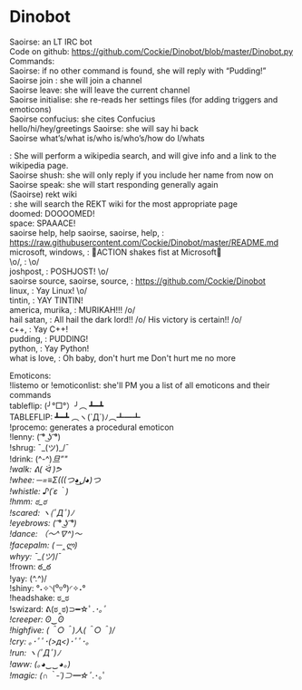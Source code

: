 # Dinobot
Saoirse: an LT IRC bot  
Code on github: https://github.com/Cockie/Dinobot/blob/master/Dinobot.py  
Commands:  
Saoirse: if no other command is found, she will reply with “Pudding!”  
Saoirse join <channel>: she will join a channel  
Saoirse leave: she will leave the current channel  
Saoirse initialise: she re-reads her settings files (for adding triggers and emoticons)  
Saoirse confucius: she cites Confucius  
hello/hi/hey/greetings Saoirse: she will say hi back  
Saoirse what’s/what is/who is/who’s/how do I/whats <search term>: She will perform a wikipedia search, and will give info and a link to the wikipedia page.  
Saoirse shush: she will only reply if you include her name from now on  
Saoirse speak: she will start responding generally again  
(Saoirse) rekt wiki <search terms>: she will search the REKT wiki for the most appropriate page  
doomed: DOOOOMED!  
space: SPAAACE!  
saoirse help, help saoirse, saoirse, help, : https://raw.githubusercontent.com/Cockie/Dinobot/master/README.md  
microsoft, windows, : ACTION shakes fist at Microsoft  
\o/, : \o/  
joshpost, : POSHJOST! \o/  
saoirse source, saoirse, source, : https://github.com/Cockie/Dinobot  
linux, : Yay Linux! \o/  
tintin, : YAY TINTIN!  
america, murika, : MURIKAH!!! /o/  
hail satan, : All hail the dark lord!! /o/ His victory is certain!! /o/  
c++, : Yay C++!  
pudding, : PUDDING!  
python, : Yay Python!  
what is love, : Oh baby, don't hurt me
Don't hurt me no more  
  
Emoticons:  
!listemo or !emoticonlist: she'll PM you a list of all emoticons and their commands  
tableflip: (╯°□°）╯︵ ┻━┻    
TABLEFLIP: ┻━┻ ︵ヽ(`Д´)ﾉ︵┻━┻    
!procemo: generates a procedural emoticon  
!lenny: ( ͡° ͜ʖ ͡°)  
!shrug: ¯\_(ツ)_/¯  
!drink: (^-^)_旦”"  
!walk: ᕕ( ᐛ )ᕗ  
!whee: ─=≡Σ(((つ◕ل͜◕)つ  
!whistle: ♪(´ε｀)  
!hmm: ಠ_ಠ  
!scared: ヽ(ﾟДﾟ)ﾉ  
!eyebrows: ( ͡° ͜ʖ ͡°)  
!dance: （〜^∇^)〜  
!facepalm: (－‸ლ)  
whyy: ¯\_(ツ)_/¯  
!frown: ఠ_ఠ  
!yay: \(^.^)/  
!shiny: °˖✧◝(⁰▿⁰)◜✧˖°  
!headshake: ಠ_ಠ  
!swizard: ᕕ(ಠ‸ಠ)⊃━☆ﾟ.*･｡ﾟ  
!creeper: ʘ‿ʘ  
!highfive: \(＾○＾)人(＾○＾)/  
!cry: ｡･ﾟﾟ･(>д<)･ﾟﾟ･｡  
!run: ヽ(ﾟДﾟ)ﾉ  
!aww: (｡◕‿‿◕｡)  
!magic: (∩｀-´)⊃━☆ﾟ.*･｡ﾟ  
